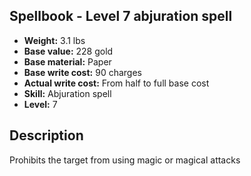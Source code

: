 ## Spellbook - Level 7 abjuration spell
- **Weight:** 3.1 lbs
- **Base value:** 228 gold
- **Base material:** Paper
- **Base write cost:** 90 charges
- **Actual write cost:** From half to full base cost
- **Skill:** Abjuration spell
- **Level:** 7
## Description
Prohibits the target from using magic or magical attacks
